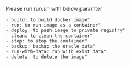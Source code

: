 Please run run.sh with below paramter

    - build: to build docker image"
    - run: to run image as a container"
    - deploy: to push image to private registry"
    - clean: to clean the container"
    - stop: to stop the container"
    - backup: backup the oracle data"
    - run-with-data: run with exist data"
    - delete: to delete the image"
